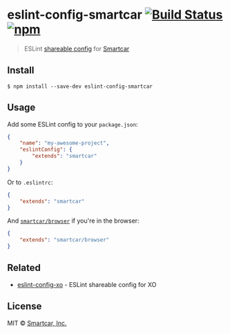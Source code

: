 # eslint-config-smartcar [![Build Status](https://img.shields.io/travis/smartcar/eslint-config-smartcar.svg?style=flat-square)](https://travis-ci.org/smartcar/eslint-config-smartcar) [![npm](https://img.shields.io/npm/v/eslint-config-smartcar.svg?maxAge=2592000?style=flat-square?style=flat-square)](https://www.npmjs.com/package/eslint-config-smartcar)

> ESLint [shareable config](http://eslint.org/docs/developer-guide/shareable-configs.html) for [Smartcar](https://github.com/smartcar)

## Install

```
$ npm install --save-dev eslint-config-smartcar
```

## Usage

Add some ESLint config to your `package.json`:

```json
{
	"name": "my-awesome-project",
	"eslintConfig": {
		"extends": "smartcar"
	}
}
```

Or to `.eslintrc`:

```json
{
	"extends": "smartcar"
}
```

And [`smartcar/browser`](browser.js) if you're in the browser:

```json
{
	"extends": "smartcar/browser"
}
```


## Related

- [eslint-config-xo](https://github.com/sindresorhus/eslint-config-xo) - ESLint shareable config for XO


## License

MIT © [Smartcar, Inc.](https://smartcar.com)
